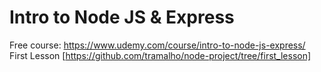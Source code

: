 # Intro to Node JS & Express

Free course: https://www.udemy.com/course/intro-to-node-js-express/
First Lesson [https://github.com/tramalho/node-project/tree/first_lesson]

